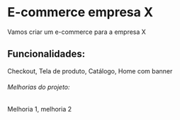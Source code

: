 # E-commerce empresa X

Vamos criar um e-commerce para a empresa X

## Funcionalidades:

Checkout, Tela de produto, Catálogo, Home com banner

###### Melhorias do projeto:

Melhoria 1, melhoria 2